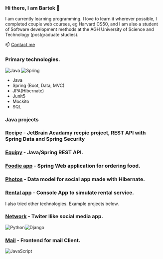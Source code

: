 ### Hi there, I am Bartek 👋

I am currently learning programming. I love to learn it wherever possible, I completed couple web courses, eg Harvard CS50, and I am also a student of Software development methods at the AGH University of Science and Technology (postgraduate studies).

📫 [Contact me](mailto:bmikler@protonmail.com)


### Primary technologies.

![Java](https://img.shields.io/badge/java-%23ED8B00.svg?style=for-the-badge&logo=java&logoColor=white)
![Spring](https://img.shields.io/badge/spring-%236DB33F.svg?style=for-the-badge&logo=spring&logoColor=white)

* Java
* Spring (Boot, Data, MVC)
* JPA(Hibernate)
* Junit5
* Mockito
* SQL

### Java projects

### [Recipe](https://github.com/bmikler/java-recipe) - JetBrain Acadamy recpie project, REST API with Spring Data and Spring Security
### [Equipy](https://github.com/bmikler/java-rest-api) - Java/Spring REST API.
### [Foodie app](https://github.com/bmikler/foodieapp) - Spring Web application for ordering food.
### [Photos](https://github.com/bmikler/java-photos) - Data model for social app made with Hibernate.
### [Rental app](https://github.com/bmikler/Rental) - Console App to simulate rental service.


I also tried other technologies. Example projects below.

### [Network](https://github.com/bmikler/Network) - Twiter llike social media app.
![Python](https://img.shields.io/badge/python-3670A0?style=for-the-badge&logo=python&logoColor=ffdd54)![Django](https://img.shields.io/badge/django-%23092E20.svg?style=for-the-badge&logo=django&logoColor=white) 

### [Mail](https://github.com/bmikler/Mail) - Frontend for mail Client.
![JavaScript](https://img.shields.io/badge/javascript-%23323330.svg?style=for-the-badge&logo=javascript&logoColor=%23F7DF1E) 






<!--
**bmikler/bmikler** is a ✨ _special_ ✨ repository because its `README.md` (this file) appears on your GitHub profile.

Here are some ideas to get you started:

- 🔭 I’m currently working on ...
- 🌱 I’m currently learning ...
- 👯 I’m looking to collaborate on ...
- 🤔 I’m looking for help with ...
- 💬 Ask me about ...
- 📫 How to reach me: ...
- 😄 Pronouns: ...
- ⚡ Fun fact: ...
-->
